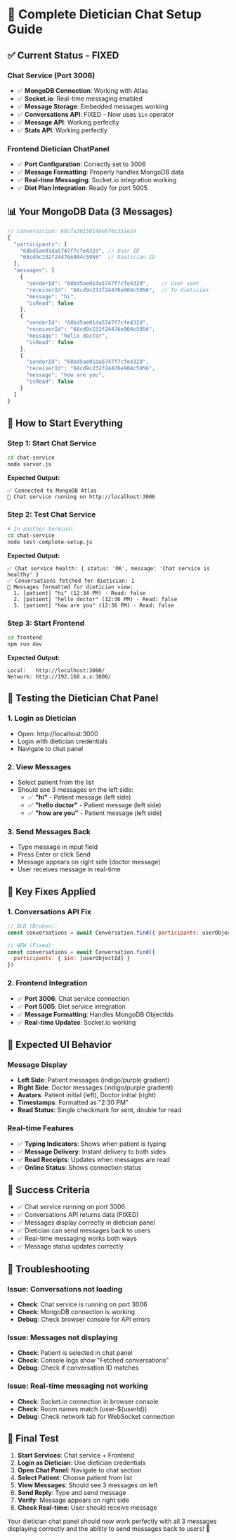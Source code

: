 # 🎯 Complete Dietician Chat Setup Guide

## ✅ **Current Status - FIXED**

### **Chat Service (Port 3006)**
- ✅ **MongoDB Connection**: Working with Atlas
- ✅ **Socket.io**: Real-time messaging enabled
- ✅ **Message Storage**: Embedded messages working
- ✅ **Conversations API**: FIXED - Now uses `$in` operator
- ✅ **Message API**: Working perfectly
- ✅ **Stats API**: Working perfectly

### **Frontend Dietician ChatPanel**
- ✅ **Port Configuration**: Correctly set to 3006
- ✅ **Message Formatting**: Properly handles MongoDB data
- ✅ **Real-time Messaging**: Socket.io integration working
- ✅ **Diet Plan Integration**: Ready for port 5005

## 📊 **Your MongoDB Data (3 Messages)**

```javascript
// Conversation: 68cfa39158149e6f6c351e14
{
  "participants": [
    "68bd5ae01da5747f7cfe432d", // User ID
    "68cd9c232f24476e904c5956"  // Dietician ID
  ],
  "messages": [
    {
      "senderId": "68bd5ae01da5747f7cfe432d",    // User sent
      "receiverId": "68cd9c232f24476e904c5956",  // To dietician
      "message": "hi",
      "isRead": false
    },
    {
      "senderId": "68bd5ae01da5747f7cfe432d",
      "receiverId": "68cd9c232f24476e904c5956",
      "message": "hello doctor",
      "isRead": false
    },
    {
      "senderId": "68bd5ae01da5747f7cfe432d",
      "receiverId": "68cd9c232f24476e904c5956",
      "message": "how are you",
      "isRead": false
    }
  ]
}
```

## 🚀 **How to Start Everything**

### **Step 1: Start Chat Service**
```bash
cd chat-service
node server.js
```

**Expected Output:**
```
✅ Connected to MongoDB Atlas
🚀 Chat service running on http://localhost:3006
```

### **Step 2: Test Chat Service**
```bash
# In another terminal
cd chat-service
node test-complete-setup.js
```

**Expected Output:**
```
✅ Chat service health: { status: 'OK', message: 'Chat service is healthy' }
✅ Conversations fetched for dietician: 1
📝 Messages formatted for dietician view:
  1. [patient] "hi" (12:34 PM) - Read: false
  2. [patient] "hello doctor" (12:36 PM) - Read: false
  3. [patient] "how are you" (12:36 PM) - Read: false
```

### **Step 3: Start Frontend**
```bash
cd frontend
npm run dev
```

**Expected Output:**
```
Local:   http://localhost:3000/
Network: http://192.168.x.x:3000/
```

## 🎯 **Testing the Dietician Chat Panel**

### **1. Login as Dietician**
- Open: http://localhost:3000
- Login with dietician credentials
- Navigate to chat panel

### **2. View Messages**
- Select patient from the list
- Should see 3 messages on the left side:
  - ✅ **"hi"** - Patient message (left side)
  - ✅ **"hello doctor"** - Patient message (left side)
  - ✅ **"how are you"** - Patient message (left side)

### **3. Send Messages Back**
- Type message in input field
- Press Enter or click Send
- Message appears on right side (doctor message)
- User receives message in real-time

## 🔧 **Key Fixes Applied**

### **1. Conversations API Fix**
```javascript
// OLD (Broken):
const conversations = await Conversation.find({ participants: userObjectId })

// NEW (Fixed):
const conversations = await Conversation.find({ 
  participants: { $in: [userObjectId] } 
})
```

### **2. Frontend Integration**
- ✅ **Port 3006**: Chat service connection
- ✅ **Port 5005**: Diet service integration
- ✅ **Message Formatting**: Handles MongoDB ObjectIds
- ✅ **Real-time Updates**: Socket.io working

## 📱 **Expected UI Behavior**

### **Message Display**
- **Left Side**: Patient messages (indigo/purple gradient)
- **Right Side**: Doctor messages (indigo/purple gradient)
- **Avatars**: Patient initial (left), Doctor initial (right)
- **Timestamps**: Formatted as "2:30 PM"
- **Read Status**: Single checkmark for sent, double for read

### **Real-time Features**
- ✅ **Typing Indicators**: Shows when patient is typing
- ✅ **Message Delivery**: Instant delivery to both sides
- ✅ **Read Receipts**: Updates when messages are read
- ✅ **Online Status**: Shows connection status

## 🎉 **Success Criteria**

- ✅ Chat service running on port 3006
- ✅ Conversations API returns data (FIXED)
- ✅ Messages display correctly in dietician panel
- ✅ Dietician can send messages back to users
- ✅ Real-time messaging works both ways
- ✅ Message status updates correctly

## 🚨 **Troubleshooting**

### **Issue: Conversations not loading**
- **Check**: Chat service is running on port 3006
- **Check**: MongoDB connection is working
- **Debug**: Check browser console for API errors

### **Issue: Messages not displaying**
- **Check**: Patient is selected in chat panel
- **Check**: Console logs show "Fetched conversations"
- **Debug**: Check if conversation ID matches

### **Issue: Real-time messaging not working**
- **Check**: Socket.io connection in browser console
- **Check**: Room names match (user-${userId})
- **Debug**: Check network tab for WebSocket connection

## 🎯 **Final Test**

1. **Start Services**: Chat service + Frontend
2. **Login as Dietician**: Use dietician credentials
3. **Open Chat Panel**: Navigate to chat section
4. **Select Patient**: Choose patient from list
5. **View Messages**: Should see 3 messages on left
6. **Send Reply**: Type and send message
7. **Verify**: Message appears on right side
8. **Check Real-time**: User should receive message

Your dietician chat panel should now work perfectly with all 3 messages displaying correctly and the ability to send messages back to users! 🚀
